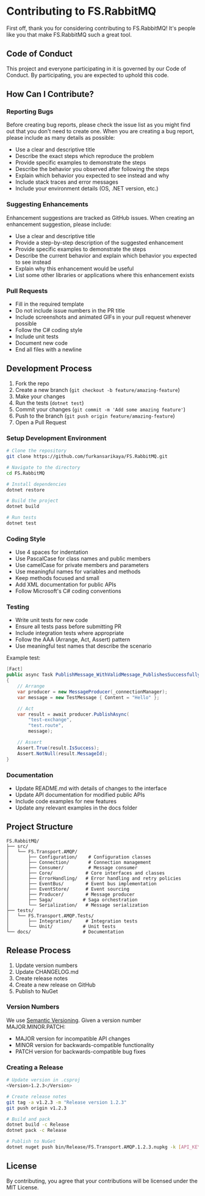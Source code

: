 # Contributing to FS.RabbitMQ

First off, thank you for considering contributing to FS.RabbitMQ! It's people like you that make FS.RabbitMQ such a great tool.

## Code of Conduct

This project and everyone participating in it is governed by our Code of Conduct. By participating, you are expected to uphold this code.

## How Can I Contribute?

### Reporting Bugs

Before creating bug reports, please check the issue list as you might find out that you don't need to create one. When you are creating a bug report, please include as many details as possible:

* Use a clear and descriptive title
* Describe the exact steps which reproduce the problem
* Provide specific examples to demonstrate the steps
* Describe the behavior you observed after following the steps
* Explain which behavior you expected to see instead and why
* Include stack traces and error messages
* Include your environment details (OS, .NET version, etc.)

### Suggesting Enhancements

Enhancement suggestions are tracked as GitHub issues. When creating an enhancement suggestion, please include:

* Use a clear and descriptive title
* Provide a step-by-step description of the suggested enhancement
* Provide specific examples to demonstrate the steps
* Describe the current behavior and explain which behavior you expected to see instead
* Explain why this enhancement would be useful
* List some other libraries or applications where this enhancement exists

### Pull Requests

* Fill in the required template
* Do not include issue numbers in the PR title
* Include screenshots and animated GIFs in your pull request whenever possible
* Follow the C# coding style
* Include unit tests
* Document new code
* End all files with a newline

## Development Process

1. Fork the repo
2. Create a new branch (`git checkout -b feature/amazing-feature`)
3. Make your changes
4. Run the tests (`dotnet test`)
5. Commit your changes (`git commit -m 'Add some amazing feature'`)
6. Push to the branch (`git push origin feature/amazing-feature`)
7. Open a Pull Request

### Setup Development Environment

```bash
# Clone the repository
git clone https://github.com/furkansarikaya/FS.RabbitMQ.git

# Navigate to the directory
cd FS.RabbitMQ

# Install dependencies
dotnet restore

# Build the project
dotnet build

# Run tests
dotnet test
```

### Coding Style

* Use 4 spaces for indentation
* Use PascalCase for class names and public members
* Use camelCase for private members and parameters
* Use meaningful names for variables and methods
* Keep methods focused and small
* Add XML documentation for public APIs
* Follow Microsoft's C# coding conventions

### Testing

* Write unit tests for new code
* Ensure all tests pass before submitting PR
* Include integration tests where appropriate
* Follow the AAA (Arrange, Act, Assert) pattern
* Use meaningful test names that describe the scenario

Example test:

```csharp
[Fact]
public async Task PublishMessage_WithValidMessage_PublishesSuccessfully()
{
    // Arrange
    var producer = new MessageProducer(_connectionManager);
    var message = new TestMessage { Content = "Hello" };

    // Act
    var result = await producer.PublishAsync(
        "test-exchange",
        "test.route",
        message);

    // Assert
    Assert.True(result.IsSuccess);
    Assert.NotNull(result.MessageId);
}
```

### Documentation

* Update README.md with details of changes to the interface
* Update API documentation for modified public APIs
* Include code examples for new features
* Update any relevant examples in the docs folder

## Project Structure

```
FS.RabbitMQ/
├── src/
│   └── FS.Transport.AMQP/
│       ├── Configuration/    # Configuration classes
│       ├── Connection/       # Connection management
│       ├── Consumer/         # Message consumer
│       ├── Core/            # Core interfaces and classes
│       ├── ErrorHandling/   # Error handling and retry policies
│       ├── EventBus/        # Event bus implementation
│       ├── EventStore/      # Event sourcing
│       ├── Producer/        # Message producer
│       ├── Saga/           # Saga orchestration
│       └── Serialization/   # Message serialization
├── tests/
│   └── FS.Transport.AMQP.Tests/
│       ├── Integration/     # Integration tests
│       └── Unit/           # Unit tests
└── docs/                   # Documentation
```

## Release Process

1. Update version numbers
2. Update CHANGELOG.md
3. Create release notes
4. Create a new release on GitHub
5. Publish to NuGet

### Version Numbers

We use [Semantic Versioning](https://semver.org/). Given a version number MAJOR.MINOR.PATCH:

* MAJOR version for incompatible API changes
* MINOR version for backwards-compatible functionality
* PATCH version for backwards-compatible bug fixes

### Creating a Release

```bash
# Update version in .csproj
<Version>1.2.3</Version>

# Create release notes
git tag -a v1.2.3 -m "Release version 1.2.3"
git push origin v1.2.3

# Build and pack
dotnet build -c Release
dotnet pack -c Release

# Publish to NuGet
dotnet nuget push bin/Release/FS.Transport.AMQP.1.2.3.nupkg -k [API_KEY] -s https://api.nuget.org/v3/index.json
```

## License

By contributing, you agree that your contributions will be licensed under the MIT License. 
